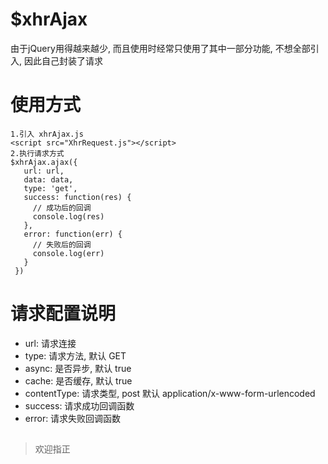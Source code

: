 # $xhrAjax
由于jQuery用得越来越少, 而且使用时经常只使用了其中一部分功能, 不想全部引入, 因此自己封装了请求
# 使用方式
	1.引入 xhrAjax.js
	<script src="XhrRequest.js"></script>
	2.执行请求方式
	$xhrAjax.ajax({
       url: url,
       data: data,
       type: 'get',
       success: function(res) {
		 // 成功后的回调
         console.log(res)
       },
       error: function(err) {
		 // 失败后的回调
         console.log(err)
       }
     })
# 请求配置说明
- url: 请求连接
- type: 请求方法, 默认 GET
- async: 是否异步, 默认 true
- cache: 是否缓存, 默认 true
- contentType: 请求类型, post 默认 application/x-www-form-urlencoded
- success: 请求成功回调函数
- error: 请求失败回调函数
##
> 欢迎指正
